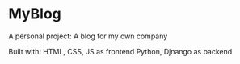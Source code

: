 # MyBlog
A personal project: A blog for my own company

Built with: 
HTML, CSS, JS as frontend
Python, Djnango as backend
